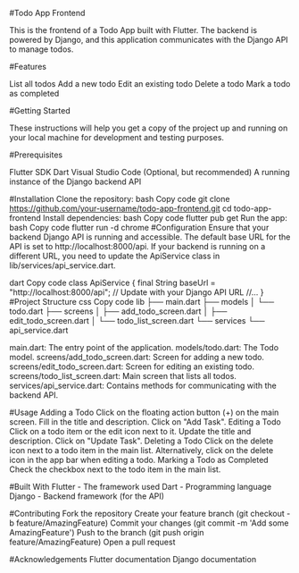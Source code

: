 #Todo App Frontend

This is the frontend of a Todo App built with Flutter. The backend is powered by Django, and this application communicates with the Django API to manage todos.

#Features

List all todos
Add a new todo
Edit an existing todo
Delete a todo
Mark a todo as completed


#Getting Started

These instructions will help you get a copy of the project up and running on your local machine for development and testing purposes.

#Prerequisites

Flutter SDK
Dart
Visual Studio Code (Optional, but recommended)
A running instance of the Django backend API

#Installation
Clone the repository:
bash
Copy code
git clone https://github.com/your-username/todo-app-frontend.git
cd todo-app-frontend
Install dependencies:
bash
Copy code
flutter pub get
Run the app:
bash
Copy code
flutter run -d chrome
#Configuration
Ensure that your backend Django API is running and accessible. The default base URL for the API is set to http://localhost:8000/api. If your backend is running on a different URL, you need to update the ApiService class in lib/services/api_service.dart.

dart
Copy code
class ApiService {
  final String baseUrl = "http://localhost:8000/api";  // Update with your Django API URL
  //...
}
#Project Structure
css
Copy code
lib
├── main.dart
├── models
│   └── todo.dart
├── screens
│   ├── add_todo_screen.dart
│   ├── edit_todo_screen.dart
│   └── todo_list_screen.dart
└── services
    └── api_service.dart
    
main.dart: The entry point of the application.
models/todo.dart: The Todo model.
screens/add_todo_screen.dart: Screen for adding a new todo.
screens/edit_todo_screen.dart: Screen for editing an existing todo.
screens/todo_list_screen.dart: Main screen that lists all todos.
services/api_service.dart: Contains methods for communicating with the backend API.

#Usage
Adding a Todo
Click on the floating action button (+) on the main screen.
Fill in the title and description.
Click on "Add Task".
Editing a Todo
Click on a todo item or the edit icon next to it.
Update the title and description.
Click on "Update Task".
Deleting a Todo
Click on the delete icon next to a todo item in the main list.
Alternatively, click on the delete icon in the app bar when editing a todo.
Marking a Todo as Completed
Check the checkbox next to the todo item in the main list.

#Built With
Flutter - The framework used
Dart - Programming language
Django - Backend framework (for the API)

#Contributing
Fork the repository
Create your feature branch (git checkout -b feature/AmazingFeature)
Commit your changes (git commit -m 'Add some AmazingFeature')
Push to the branch (git push origin feature/AmazingFeature)
Open a pull request



#Acknowledgements
Flutter documentation
Django documentation
